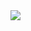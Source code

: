  <a href="https://3946.tistory.com/">
   <img src="https://img.shields.io/badge/tistory-FF4906?style=flat&logo=Tistory&logoColor=white"/>
 </a>
